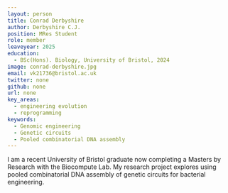```yaml
---
layout: person
title: Conrad Derbyshire
author: Derbyshire C.J.
position: MRes Student
role: member
leaveyear: 2025
education:
  - BSc(Hons). Biology, University of Bristol, 2024
image: conrad-derbyshire.jpg
email: vk21736@bristol.ac.uk
twitter: none
github: none
url: none
key_areas:
  - engineering evolution
  - reprogramming
keywords:
  - Genomic engineering
  - Genetic circuits
  - Pooled combinatorial DNA assembly
---
```

I am a recent University of Bristol graduate now completing a Masters by Research with the Biocompute Lab. My research project explores using pooled combinatorial DNA assembly of genetic circuits for bacterial engineering.
